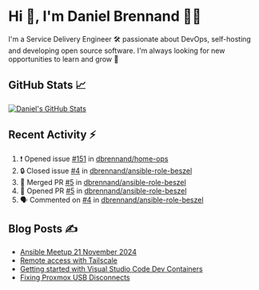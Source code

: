 # Hi 👋, I'm Daniel Brennand 👨‍💻

I'm a Service Delivery Engineer 🛠 passionate about DevOps, self-hosting and developing open source software. I'm always looking for new opportunities to learn and grow 🌱

## GitHub Stats 📈

[![Daniel's GitHub Stats](https://github-readme-stats.vercel.app/api?username=dbrennand&show_icons=true&count_private=true&hide_border=true&theme=dark)](https://github.com/anuraghazra/github-readme-stats)

## Recent Activity ⚡

<!--START_SECTION:activity-->
1. ❗ Opened issue [#151](https://github.com/dbrennand/home-ops/issues/151) in [dbrennand/home-ops](https://github.com/dbrennand/home-ops)
2. 🔒 Closed issue [#4](https://github.com/dbrennand/ansible-role-beszel/issues/4) in [dbrennand/ansible-role-beszel](https://github.com/dbrennand/ansible-role-beszel)
3. 🎉 Merged PR [#5](https://github.com/dbrennand/ansible-role-beszel/pull/5) in [dbrennand/ansible-role-beszel](https://github.com/dbrennand/ansible-role-beszel)
4. 💪 Opened PR [#5](https://github.com/dbrennand/ansible-role-beszel/pull/5) in [dbrennand/ansible-role-beszel](https://github.com/dbrennand/ansible-role-beszel)
5. 🗣 Commented on [#4](https://github.com/dbrennand/ansible-role-beszel/issues/4#issuecomment-2752418185) in [dbrennand/ansible-role-beszel](https://github.com/dbrennand/ansible-role-beszel)
<!--END_SECTION:activity-->

## Blog Posts ✍

<!-- BLOG-POST-LIST:START -->
- [Ansible Meetup 21 November 2024](https://danielbrennand.com/blog/ansible-meetup-21-november/)
- [Remote access with Tailscale](https://danielbrennand.com/blog/tailscale/)
- [Getting started with Visual Studio Code Dev Containers](https://danielbrennand.com/blog/vscode-dev-containers/)
- [Fixing Proxmox USB Disconnects](https://danielbrennand.com/blog/proxmox-fix-usb-disconnect/)
<!-- BLOG-POST-LIST:END -->
